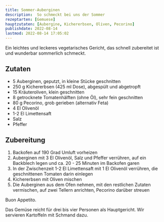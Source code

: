 ```yaml
---
title: Sommer-Auberginen
description:  So schmeckt bei uns der Sommer
rezeptarten: [Gemuese]
hauptzutaten: [Aubergine, Kichererbsen, Oliven, Pecorino]
publishdate: 2022-08-14
lastmod: 2022-08-14 17:05:02
---
```


Ein leichtes und leckeres vegetarisches Gericht, das schnell zubereitet ist und wunderbar sommerlich schmeckt.


## Zutaten

- 5 Auberginen, geputzt, in kleine Stücke geschnitten
- 250 g Kichererbsen (425 ml Dose), abgespült und abgetropft
- 15 Kräuteroliven, klein geschnitten
- 8 getrocknete Tomatenhälften (ohne Öl), sehr fein geschnitten
- 80 g Pecorino, grob gerieben (alternativ Feta)
- 4 El Olivenöl
- 1-2 El Limettensaft
- Salz
- Pfeffer


## Zubereitung

1. Backofen auf 190 Grad Umluft vorheizen
2. Auberginen mit 3 El Olivenöl, Salz und Pfeffer verrühren, auf ein Backblech legen und ca. 20 - 25 Minuten im Backofen garen
3. In der Zwischenzeit 1-2 El Limettensaft mit 1 El Olivenöl verrühren, die geschnittenen Tomaten darin einlegen
4. Kichererbsen mit Oliven mischen
5. Die Auberginen aus dem Ofen nehmen, mit den restlichen Zutaten vermischen, auf zwei Tellern anrichten, Pecorino darüber streuen


Buon Appetito.

Das Gemüse reicht für drei bis vier Personen als Hauptgericht. Wir servieren Kartoffeln mit Schmand dazu.